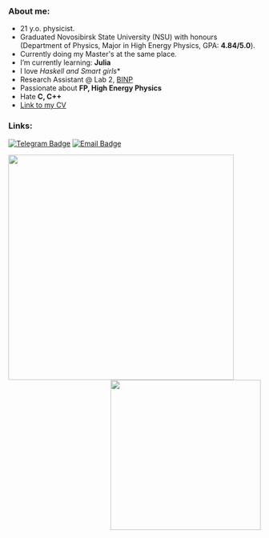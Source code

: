 ### About me:

- 21 y.o. physicist.
- Graduated Novosibirsk State University (NSU) with honours (Department of Physics, Major in High Energy Physics, GPA: **4.84/5.0**).
- Currently doing my Master's at the same place.
- I’m currently learning: **Julia**
- I love *Haskell and Smart girls** 
- Research Assistant @ Lab 2, [BINP](https://www.inp.nsk.su/budker-institute-of-nuclear-physics)
- Passionate about **FP, High Energy Physics**
- Hate **C, C++**
- [Link to my CV](https://docs.google.com/document/d/1r4DXIKd6BD4s7EwAozlHnKYQIqSpqqXrJ88ngEyucQk/edit?usp=sharing) 

### Links:

[![Telegram Badge](https://img.shields.io/badge/-Telegram-0088cc?style=for-the-badge&logo=appveyor&logo=Telegram&logoColor=white&color=blue)](https://t.me/NorthernStag)
[![Email Badge](https://img.shields.io/badge/-Email-0088cc?style=for-the-badge&logo=appveyor&logo=Gmail&logoColor=white&color=yellow)](mailto:daniilivanov1606@gmail.com)

<a href="https://github.com/anuraghazra/github-readme-stats">
  <img align="left" width="450" src="https://github-readme-stats.vercel.app/api?username=AliensWithdrawPeople&show_icons=true&theme=tokyonight&cache_seconds=180" />
</a>

<a href="https://github.com/anuraghazra/github-readme-stats">
  <img align="right" width=300" src="https://github-readme-stats.vercel.app/api/top-langs/?username=AliensWithdrawPeople&show_icons=true&theme=cobalt&layout=compact&cache_seconds=180" />
</a>
